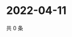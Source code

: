 # 2022-04-11

共 0 条

<!-- BEGIN WEIBO -->
<!-- 最后更新时间 Mon Apr 11 2022 05:10:58 GMT+0800 (China Standard Time) -->

<!-- END WEIBO -->
